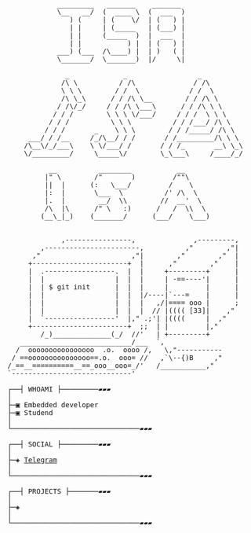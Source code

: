 <pre>

            _________   _______    _______ 
            \__   __/  (  ____ \  (  ___  )
               ) (     | (    \/  | (   ) |
               | |     | (_____   | (___) |
               | |     (_____  )  |  ___  |
               | |           ) |  | (   ) |
            ___) (___  /\____) |  | )   ( |
            \_______/  \_______)  |/     \|

              _             _                 _          
             /\ \          / /\              / /\        
             \ \ \        / /  \            / /  \       
             /\ \_\      / / /\ \__        / / /\ \      
            / /\/_/     / / /\ \___\      / / /\ \ \     
           / / /        \ \ \ \/___/     / / /  \ \ \    
          / / /          \ \ \          / / /___/ /\ \   
         / / /       _    \ \ \        / / /_____/ /\ \  
     ___/ / /__     /_/\__/ / /       / /_________/\ \ \ 
    /\__\/_/___\    \ \/___/ /       / / /_       __\ \_\
    \/_________/     \_____\/        \_\___\     /____/_/
                                                    
          __          ________           __      
         |" \        /"       )         /""\     
         ||  |      (:   \___/         /    \    
         |:  |       \___  \          /' /\  \   
         |.  |        __/  \\        //  __'  \  
         /\  |\      /" \   :)      /   /  \\  \ 
        (__\_|_)    (_______/      (___/    \___)
                                         

             ,----------------,              ,---------,            
        ,-----------------------,          ,"        ,"|                                                                             
      ,"                      ,"|        ,"        ,"  |                                                                             
     +-----------------------+  |      ,"        ,"    |                                                                             
     |  .-----------------.  |  |     +---------+      |                                                                             
     |  |                 |  |  |     | -==----'|      |                                                                 
     |  | $ git init      |  |  |     |         |      |                                                                             
     |  |                 |  |  |/----|`---=    |      |                                                                             
     |  |                 |  |  |   ,/|==== ooo |      ;                                                                             
     |  |                 |  |  |  // |(((( [33]|    ,"                                                                          
     |  `-----------------'  |," .;'| |((((     |  ,"                                                                            
     +-----------------------+  ;;  | |         |,"                                                                                  
        /_)______________(_/  //'   | +---------+                                                                               
   ___________________________/___  `,                                                                              
  /  oooooooooooooooo  .o.  oooo /,   \,"-----------                                                                             
 / ==ooooooooooooooo==.o.  ooo= //   ,`\--{)B     ,"                                                                             
/_==__==========__==_ooo__ooo=_/'   /___________,"                                                                              
`-----------------------------'                                                                             

┌──┤ WHOAMI ├─────────▰▰▰                                                                   
│                                                                   
├─▣ Embedded developer
├─▣ Studend
│
└───────────────────────────────▰▰▰

┌──┤ SOCIAL ├─────────▰▰▰
│
├─◈ <a href="https://t.me/isomura_kenji">Telegram</a>
│
└───────────────────────────────▰▰▰

┌──┤ PROJECTS ├───────▰▰▰
│
├─◈ 
│
└───────────────────────────────▰▰▰
</pre>